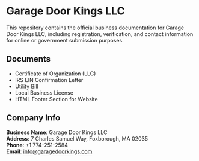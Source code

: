 # Garage Door Kings LLC

This repository contains the official business documentation for Garage Door Kings LLC, including registration, verification, and contact information for online or government submission purposes.

## Documents
- Certificate of Organization (LLC)
- IRS EIN Confirmation Letter
- Utility Bill
- Local Business License
- HTML Footer Section for Website

## Company Info
**Business Name**: Garage Door Kings LLC  
**Address**: 7 Charles Samuel Way, Foxborough, MA 02035  
**Phone**: +1 774-251-2584  
**Email**: info@garagedoorkings.com  
